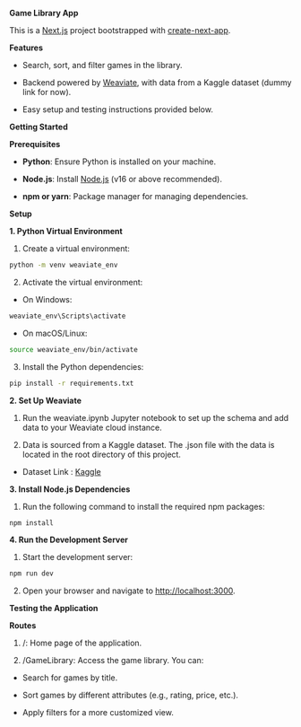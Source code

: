 **Game Library App**

This is a [Next.js](https://nextjs.org) project bootstrapped with [create-next-app](https://nextjs.org/docs/app/api-reference/cli/create-next-app).

**Features**

-  Search, sort, and filter games in the library.

-  Backend powered by [Weaviate](https://weaviate.io), with data from a Kaggle dataset (dummy link for now).

-  Easy setup and testing instructions provided below.


**Getting Started**

**Prerequisites**

-  **Python**: Ensure Python is installed on your machine.

-  **Node.js**: Install [Node.js](https://nodejs.org/) (v16 or above recommended).

-  **npm or yarn**: Package manager for managing dependencies.



**Setup**

**1\. Python Virtual Environment**

1.  Create a virtual environment:


```bash
python -m venv weaviate_env
```

2.  Activate the virtual environment:

-  On Windows:

```bash
weaviate_env\Scripts\activate
```

-  On macOS/Linux:

```bash
source weaviate_env/bin/activate
```

3.  Install the Python dependencies:
```bash
pip install -r requirements.txt
```
**2\. Set Up Weaviate**

1.  Run the weaviate.ipynb Jupyter notebook to set up the schema and add data to your Weaviate cloud instance.

2.  Data is sourced from a Kaggle dataset. The .json file with the data is located in the root directory of this project.

- Dataset Link : [Kaggle](https://www.kaggle.com/datasets/jahnavipaliwal/video-game-reviews-and-ratings/data)

**3\. Install Node.js Dependencies**

1.  Run the following command to install the required npm packages:
```bash
npm install
```
**4\. Run the Development Server**

1.  Start the development server:
```bash
npm run dev
```
2.  Open your browser and navigate to <http://localhost:3000>.

**Testing the Application**

**Routes**

1.  /: Home page of the application.

2.  /GameLibrary: Access the game library. You can:

-  Search for games by title.

-  Sort games by different attributes (e.g., rating, price, etc.).

-  Apply filters for a more customized view.

